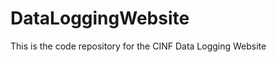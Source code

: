 DataLoggingWebsite
==================
This is the code repository for the CINF Data Logging Website
